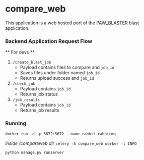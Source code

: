 # compare_web

This application is a web hosted port of the [PAW_BLASTER](https://github.com/pwilmart/PAW_BLAST) blast application.

### Backend Application Request Flow
** For devs **

1. `/create_blast_job`
   - Payload contains files to compare and `job_id`
   - Saves files under folder named `job_id`
   - Returns upload success and `job_id`
2. `/check_job`
   - Payload contains `job_id`
   - Returns job status
3. `/job_results`
   - Payload contains `job_id`
   - Returns job results

### Running

`docker run -d -p 5672:5672 --name rabbit rabbitmq`

*inside /compareweb dir*
`celery -A compare_web worker -l INFO`

`python manage.py runserver`